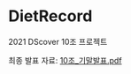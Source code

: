 # DietRecord
2021 DScover 10조 프로젝트


최종 발표 자료: [10조_기말발표.pdf](https://github.com/yujinkimmn/DietRecord/files/11890791/10._.pdf)
